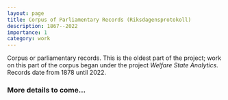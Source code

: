 ```yaml
---
layout: page
title: Corpus of Parliamentary Records (Riksdagensprotokoll)
description: 1867--2022
importance: 1
category: work
---
```


Corpus or parliamentary records. This is the oldest part of the project; work on this part of the corpus began under the project _Welfare State Analytics_. Records date from 1878 until 2022.

### More details to come...

